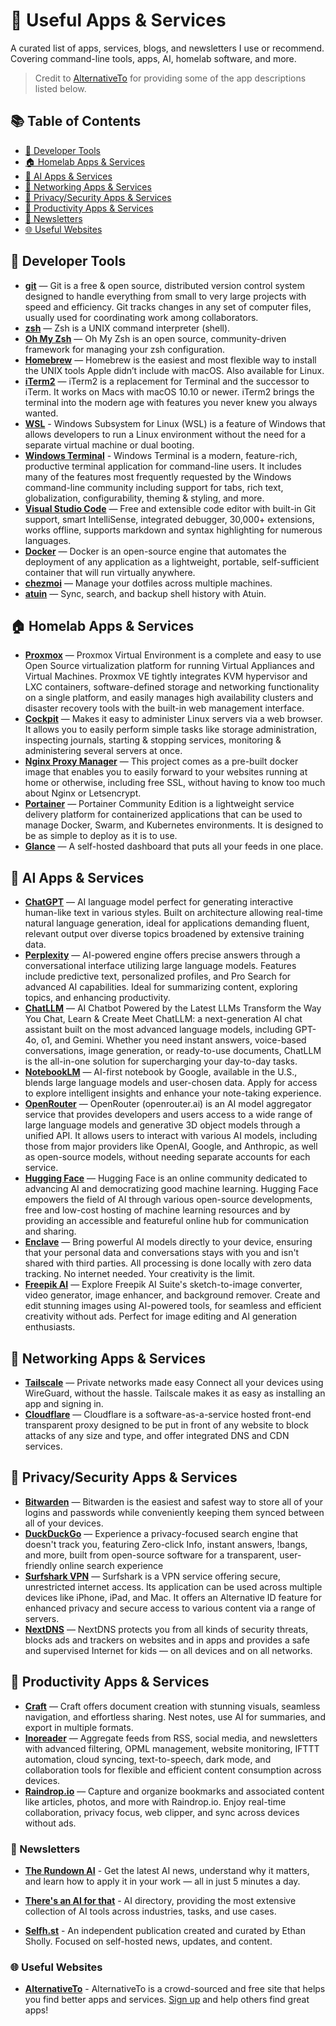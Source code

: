 # 🧰 Useful Apps & Services

A curated list of apps, services, blogs, and newsletters I use or recommend. Covering command-line tools, apps, AI, homelab software, and more.

> Credit to [AlternativeTo](https://alternativeto.net) for providing some of the app descriptions listed below.

## 📚 Table of Contents

- [🔧 Developer Tools](#-developer-tools)
- [🏠 Homelab Apps & Services](#-homelab-apps--services)
- [🤖 AI Apps & Services](#-ai-appsapps--services)
- [🛜 Networking Apps & Services](#networking-apps--services)
- [🔐 Privacy/Security Apps & Services](#networking-apps--services)
- [🧠 Productivity Apps & Services](#-productivity-apps--services)
- [📰 Newsletters](#newsletters)
- [🌐 Useful Websites](#useful-websites)

## 🔧 Developer Tools

- **[git](https://git-scm.com)** — Git is a free & open source, distributed version control system designed to handle everything from small to very large projects with speed and efficiency. Git tracks changes in any set of computer files, usually used for coordinating work among collaborators.
- **[zsh](https://linuxhandbook.com/install-zsh/)** — Zsh is a UNIX command interpreter (shell).
- **[Oh My Zsh](https://ohmyz.sh)** — Oh My Zsh is an open source, community-driven framework for managing your zsh configuration.
- **[Homebrew](https://brew.sh/)** — Homebrew is the easiest and most flexible way to install the UNIX tools Apple didn’t include with macOS. Also available for Linux.
- **[iTerm2](https://iterm2.com)** — iTerm2 is a replacement for Terminal and the successor to iTerm. It works on Macs with macOS 10.10 or newer. iTerm2 brings the terminal into the modern age with features you never knew you always wanted.
- **[WSL](https://learn.microsoft.com/en-us/windows/wsl/)** - Windows Subsystem for Linux (WSL) is a feature of Windows that allows developers to run a Linux environment without the need for a separate virtual machine or dual booting.
- **[Windows Terminal](https://github.com/Microsoft/Terminal)** - Windows Terminal is a modern, feature-rich, productive terminal application for command-line users. It includes many of the features most frequently requested by the Windows command-line community including support for tabs, rich text, globalization, configurability, theming & styling, and more.
- **[Visual Studio Code](https://code.visualstudio.com)** — Free and extensible code editor with built-in Git support, smart IntelliSense, integrated debugger, 30,000+ extensions, works offline, supports markdown and syntax highlighting for numerous languages.
- **[Docker](https://docker.com)** — Docker is an open-source engine that automates the deployment of any application as a lightweight, portable, self-sufficient container that will run virtually anywhere.
- **[chezmoi](https://www.chezmoi.io/)** — Manage your dotfiles across multiple machines.
- **[atuin](https://atuin.sh/)** — Sync, search, and backup shell history with Atuin.

## 🏠 Homelab Apps & Services

- **[Proxmox](https://www.proxmox.com/)** — Proxmox Virtual Environment is a complete and easy to use Open Source virtualization platform for running Virtual Appliances and Virtual Machines. Proxmox VE tightly integrates KVM hypervisor and LXC containers, software-defined storage and networking functionality on a single platform, and easily manages high availability clusters and disaster recovery tools with the built-in web management interface. 
- **[Cockpit](https://cockpit-project.org/)** — Makes it easy to administer Linux servers via a web browser. It allows you to easily perform simple tasks like storage administration, inspecting journals, starting & stopping services, monitoring & administering several servers at once.
- **[Nginx Proxy Manager](https://nginxproxymanager.com/)** — This project comes as a pre-built docker image that enables you to easily forward to your websites running at home or otherwise, including free SSL, without having to know too much about Nginx or Letsencrypt.
- **[Portainer](https://www.portainer.io/)** — Portainer Community Edition is a lightweight service delivery platform for containerized applications that can be used to manage Docker, Swarm, and Kubernetes environments. It is designed to be as simple to deploy as it is to use.
- **[Glance](https://github.com/glanceapp/glance)** — A self-hosted dashboard that puts all your feeds in one place.

## 🤖 AI Apps & Services

- **[ChatGPT](https://chat.openai.com/)** — AI language model perfect for generating interactive human-like text in various styles. Built on architecture allowing real-time natural language generation, ideal for applications demanding fluent, relevant output over diverse topics broadened by extensive training data.
- **[Perplexity](https://www.perplexity.ai/)** — AI-powered engine offers precise answers through a conversational interface utilizing large language models. Features include predictive text, personalized profiles, and Pro Search for advanced AI capabilities. Ideal for summarizing content, exploring topics, and enhancing productivity.
- **[ChatLLM](https://chatllm.abacus.ai)** — AI Chatbot Powered by the Latest LLMs
Transform the Way You Chat, Learn & Create
Meet ChatLLM: a next-generation AI chat assistant built on the most advanced language models, including GPT-4o, o1, and Gemini. Whether you need instant answers, voice-based conversations, image generation, or ready-to-use documents, ChatLLM is the all-in-one solution for supercharging your day-to-day tasks.
- **[NotebookLM](https://notebooklm.google/)** — AI-first notebook by Google, available in the U.S., blends large language models and user-chosen data. Apply for access to explore intelligent insights and enhance your note-taking experience.
- **[OpenRouter](https://openrouter.ai/)** — OpenRouter (openrouter.ai) is an AI model aggregator service that provides developers and users access to a wide range of large language models and generative 3D object models through a unified API. It allows users to interact with various AI models, including those from major providers like OpenAI, Google, and Anthropic, as well as open-source models, without needing separate accounts for each service.
- **[Hugging Face](https://huggingface.co/)** — Hugging Face is an online community dedicated to advancing AI and democratizing good machine learning. Hugging Face empowers the field of AI through various open-source developments, free and low-cost hosting of machine learning resources and by providing an accessible and featureful online hub for communication and sharing.
- **[Enclave](https://enclaveai.app/)** — Bring powerful AI models directly to your device, ensuring that your personal data and conversations stays with you and isn't shared with third parties. All processing is done locally with zero data tracking. No internet needed. Your creativity is the limit.
- **[Freepik AI](https://www.freepik.com/)** — Explore Freepik AI Suite's sketch-to-image converter, video generator, image enhancer, and background remover. Create and edit stunning images using AI-powered tools, for seamless and efficient creativity without ads. Perfect for image editing and AI generation enthusiasts.

## 🛜 Networking Apps & Services

- **[Tailscale](https://tailscale.com/)** — Private networks made easy Connect all your devices using WireGuard, without the hassle. Tailscale makes it as easy as installing an app and signing in.
- **[Cloudflare](https://www.cloudflare.com/)** — Cloudflare is a software-as-a-service hosted front-end transparent proxy designed to be put in front of any website to block attacks of any size and type, and offer integrated DNS and CDN services.

## 🔐 Privacy/Security Apps & Services

- **[Bitwarden](https://bitwarden.com)** — Bitwarden is the easiest and safest way to store all of your logins and passwords while conveniently keeping them synced between all of your devices.
- **[DuckDuckGo](https://duckduckgo.com/)** — Experience a privacy-focused search engine that doesn't track you, featuring Zero-click Info, instant answers, !bangs, and more, built from open-source software for a transparent, user-friendly online search experience
- **[Surfshark VPN](https://surfshark.com/)** — Surfshark is a VPN service offering secure, unrestricted internet access. Its application can be used across multiple devices like iPhone, iPad, and Mac. It offers an Alternative ID feature for enhanced privacy and secure access to various content via a range of servers.
- **[NextDNS](https://nextdns.io/)** — NextDNS protects you from all kinds of security threats, blocks ads and trackers on websites and in apps and provides a safe and supervised Internet for kids — on all devices and on all networks.

## 🧠 Productivity Apps & Services

- **[Craft](https://www.craft.do/)** — Craft offers document creation with stunning visuals, seamless navigation, and effortless sharing. Nest notes, use AI for summaries, and export in multiple formats.
- **[Inoreader](https://www.inoreader.com/)** — Aggregate feeds from RSS, social media, and newsletters with advanced filtering, OPML management, website monitoring, IFTTT automation, cloud syncing, text-to-speech, dark mode, and collaboration tools for flexible and efficient content consumption across devices.
- **[Raindrop.io](https://raindrop.io/)** — Capture and organize bookmarks and associated content like articles, photos, and more with Raindrop.io. Enjoy real-time collaboration, privacy focus, web clipper, and sync across devices without ads.

### 📰 Newsletters

 - **[The Rundown AI](https://www.therundown.ai)** - Get the latest AI news, understand why it matters, and learn how to apply it in your work — all in just 5 minutes a day.

- **[There's an AI for that](https://theresanaiforthat.com)** - AI directory, providing the most extensive collection of AI tools across industries, tasks, and use cases.

- **[Selfh.st](https://selfh.st)** - An independent publication created and curated by Ethan Sholly. Focused on self-hosted news, updates, and content.

### 🌐 Useful Websites

- **[AlternativeTo](https://alternativeto.net)** - AlternativeTo is a crowd-sourced and free site that helps you find better apps and services. [Sign up](https://alternativeto.net/api/auth/signup/) and help others find great apps!